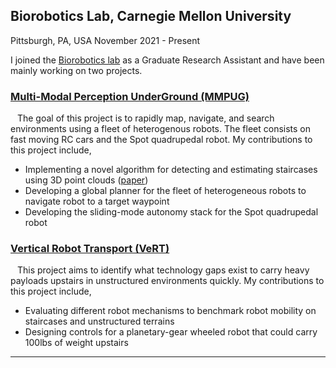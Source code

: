 <div class="researchs">
    <h2> Biorobotics Lab, Carnegie Mellon University </h2>
    <p> <i class="fas fa-map-marker-alt" style="color: #960a0a" aria-hidden="true"></i> Pittsburgh, PA, USA <i class="fa fa-fw fa-calendar" aria-hidden="true"></i> November 2021 - Present </p>
    <p style="margin-top:0.25em">  I joined the <a href="http://biorobotics.ri.cmu.edu/" rel="permalink" target="_blank">Biorobotics lab</a> as a Graduate Research Assistant and have been mainly working on two projects. 
    <h3> <a href="https://www.ri.cmu.edu/project/mmpug-multi-model-perception-uber-good/" rel="permalink" target="_blank">Multi-Modal Perception UnderGround (MMPUG)</a> <i class="fas fa-external-link-alt" style="font-size: small;"></i> </h3>
    &ensp; The goal of this project is to rapidly map, navigate, and search environments using a fleet of heterogenous robots. The fleet consists on fast moving RC cars and the Spot quadrupedal robot. My contributions to this project include,
    <ul style="margin-block-end: 0.5em">
        <li> Implementing a novel algorithm for detecting and estimating staircases using 3D point clouds (<a href="https://arxiv.org/abs/2211.00610" rel="permalink" target="_blank">paper</a>) </li>
        <li> Developing a global planner for the fleet of heterogeneous robots to navigate robot to a target waypoint </li>
        <li> Developing the sliding-mode autonomy stack for the Spot quadrupedal robot</li>
    </ul>
    <h3> <a href="http://biorobotics.ri.cmu.edu/research/VerticalRobotTransportVeRT.php" rel="permalink" target="_blank">Vertical Robot Transport (VeRT)</a>  <i class="fas fa-external-link-alt" style="font-size: small;"></i></h3>
     &ensp; This project aims to identify what technology gaps exist to carry heavy payloads upstairs in unstructured environments quickly. My contributions to this project include,
        <ul>
            <li> Evaluating different robot mechanisms to benchmark robot mobility on staircases and unstructured terrains </li>
            <li> Designing controls for a planetary-gear wheeled robot that could carry 100lbs of weight upstairs</li>
        </ul>
    </p>
</div>
<hr />
